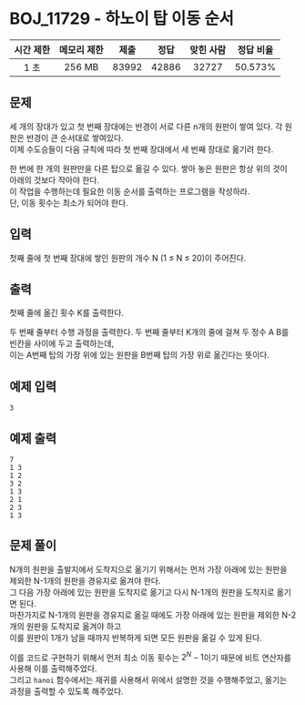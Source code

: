 # BOJ_11729 - 하노이 탑 이동 순서

| 시간 제한 | 메모리 제한 | 제출  | 정답  | 맞힌 사람 | 정답 비율 |
| :-------: | :---------: | :---: | :---: | :-------: | :-------: |
|   1 초    |   256 MB    | 83992 | 42886 |   32727   |  50.573%  |

## 문제

세 개의 장대가 있고 첫 번째 장대에는 반경이 서로 다른 n개의 원판이 쌓여 있다. 각 원판은 반경이 큰 순서대로 쌓여있다.  
이제 수도승들이 다음 규칙에 따라 첫 번째 장대에서 세 번째 장대로 옮기려 한다.

한 번에 한 개의 원판만을 다른 탑으로 옮길 수 있다. 쌓아 놓은 원판은 항상 위의 것이 아래의 것보다 작아야 한다.  
이 작업을 수행하는데 필요한 이동 순서를 출력하는 프로그램을 작성하라.  
단, 이동 횟수는 최소가 되어야 한다.

## 입력

첫째 줄에 첫 번째 장대에 쌓인 원판의 개수 N (1 ≤ N ≤ 20)이 주어진다.

## 출력

첫째 줄에 옮긴 횟수 K를 출력한다.

두 번째 줄부터 수행 과정을 출력한다. 두 번째 줄부터 K개의 줄에 걸쳐 두 정수 A B를 빈칸을 사이에 두고 출력하는데,  
이는 A번째 탑의 가장 위에 있는 원판을 B번째 탑의 가장 위로 옮긴다는 뜻이다.

## 예제 입력

```
3
```

## 예제 출력

```
7
1 3
1 2
3 2
1 3
2 1
2 3
1 3
```

## 문제 풀이

N개의 원판을 출발지에서 도착지으로 옮기기 위해서는 먼저 가장 아래에 있는 원판을 제외한 N-1개의 원판을 경유지로 옮겨야 한다.  
그 다음 가장 아래에 있는 원판을 도착지로 옮기고 다시 N-1개의 원판을 도착지로 옮기면 된다.  
마찬가지로 N-1개의 원판을 경유지로 옮길 때에도 가장 아래에 있는 원판을 제외한 N-2개의 원판을 도착지로 옮겨야 하고  
이를 원판이 1개가 남을 때까지 반복하게 되면 모든 원판을 옮길 수 있게 된다.

이를 코드로 구현하기 위해서 먼저 최소 이동 횟수는 $2^N - 1$이기 때문에 비트 연산자를 사용해 이를 출력해주었다.  
그리고 `hanoi` 함수에서는 재귀를 사용해서 위에서 설명한 것을 수행해주었고, 옮기는 과정을 출력할 수 있도록 해주었다.
